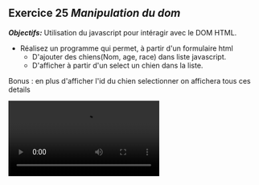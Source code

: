 ## Exercice 25 ***Manipulation du dom***

***Objectifs:***
    Utilisation du javascript pour intéragir avec le DOM HTML. 


- Réalisez un programme qui permet, à partir d'un formulaire html 
    - D'ajouter des chiens(Nom, age, race) dans liste javascript.
    - D'afficher à partir d'un select un chien dans la liste.
   
Bonus : en plus d'afficher l'id du chien selectionner on affichera tous ces details

![Exercice 25](./ressources/exercice-25.mov "Vidéo exercice 25")